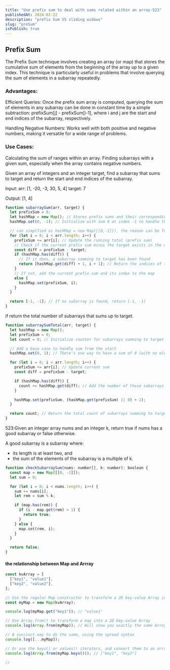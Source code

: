 ```yaml
---
title: "Use prefix sum to deal with sums related within an array-523"
publishedAt: 2024-02-22
description: "prefix Sum VS sliding widows"
slug: "preSum"
isPublish: true
---
```


## Prefix Sum

The Prefix Sum technique involves creating an array (or map) that stores the cumulative sum of elements from the beginning of the array up to a given index. This technique is particularly useful in problems that involve querying the sum of elements in a subarray repeatedly.

### Advantages:

Efficient Queries: Once the prefix sum array is computed, querying the sum of elements in any subarray can be done in constant time by a simple subtraction: prefixSum[j] - prefixSum[i-1], where i and j are the start and end indices of the subarray, respectively.

Handling Negative Numbers: Works well with both positive and negative numbers, making it versatile for a wide range of problems.

### Use Cases:

Calculating the sum of ranges within an array.
Finding subarrays with a given sum, especially when the array contains negative numbers.

Given an array of integers and an integer target, find a subarray that sums to target and return the start and end indices of the subarray.

Input: arr: [1, -20, -3, 30, 5, 4] target: 7

Output: [1, 4]

```js
function subarraySum(arr, target) {
  let prefixSum = 0;
  let hashMap = new Map(); // Stores prefix sums and their corresponding indices
  hashMap.set(0, -1); // Initialize with sum 0 at index -1 to handle the case where the subarray starts from index 0

  // can simplfied as hashMap = new Map([[0,-1]]), the reason can be found below
  for (let i = 0; i < arr.length; i++) {
    prefixSum += arr[i]; // Update the running total (prefix sum)
    // Check if the current prefix sum minus the target exists in the map
    const diff = prefixSum - target;
    if (hashMap.has(diff)) {
      // If it does, a subarray summing to target has been found
      return [hashMap.get(diff) + 1, i + 1]; // Return the indices of the subarray
    }
    // If not, add the current prefix sum and its index to the map
    else {
      hashMap.set(prefixSum, i);
    }
  }

  return [-1, -1]; // If no subarray is found, return [-1, -1]
}
```

if return the total number of subarrays that sums up to target.

```js
function subarraySumTotal(arr, target) {
  let hashMap = new Map();
  let prefixSum = 0;
  let count = 0; // Initialize counter for subarrays summing to target

  // Add a base case to handle sum from the start
  hashMap.set(0, 1); // There's one way to have a sum of 0 (with no elements)

  for (let i = 0; i < arr.length; i++) {
    prefixSum += arr[i]; // Update current sum
    const diff = prefixSum - target;

    if (hashMap.has(diff)) {
      count += hashMap.get(diff); // Add the number of those subarrays to count
    }

    hashMap.set(prefixSum, (hashMap.get(prefixSum) || 0) + 1);
  }

  return count; // Return the total count of subarrays summing to target
}
```

523:Given an integer array nums and an integer k, return true if nums has a good subarray or false otherwise.

A good subarray is a subarray where:

- its length is at least two, and
- the sum of the elements of the subarray is a multiple of k.

```js
function checkSubarraySum(nums: number[], k: number): boolean {
  const map = new Map([[0, -1]]);
  let sum = 0;

  for (let i = 0; i < nums.length; i++) {
    sum += nums[i];
    let rem = sum % k;

    if (map.has(rem)) {
      if (i - map.get(rem) > 1) {
        return true;
      }
    } else {
      map.set(rem, i);
    }
  }

  return false;
}
```

#### the relationship between Map and Arrray

```js
const kvArray = [
  ["key1", "value1"],
  ["key2", "value2"],
];

// Use the regular Map constructor to transform a 2D key-value Array into a map
const myMap = new Map(kvArray);

console.log(myMap.get("key1")); // "value1"

// Use Array.from() to transform a map into a 2D key-value Array
console.log(Array.from(myMap)); // Will show you exactly the same Array as kvArray

// A succinct way to do the same, using the spread syntax
console.log([...myMap]);

// Or use the keys() or values() iterators, and convert them to an array
console.log(Array.from(myMap.keys())); // ["key1", "key2"]

//
```
